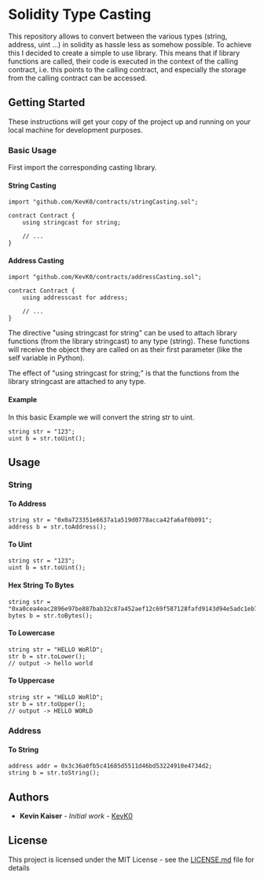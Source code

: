 # Solidity Type Casting
This repository allows to convert between the various types (string, address, uint ...) in solidity as hassle less as somehow possible. To achieve this I decided to create a simple to use library. This means that if library functions are called, their code is executed in the context of the calling contract, i.e. this points to the calling contract, and especially the storage from the calling contract can be accessed.

## Getting Started

These instructions will get your copy of the project up and running on your local machine for development purposes.

### Basic Usage

First import the corresponding casting library.

#### String Casting

```
import "github.com/KevK0/contracts/stringCasting.sol";

contract Contract {
    using stringcast for string;

    // ...
}
```

#### Address Casting

```
import "github.com/KevK0/contracts/addressCasting.sol";

contract Contract {
    using addresscast for address;

    // ...
}
```

The directive "using stringcast for string" can be used to attach library functions (from the library stringcast) to any type (string). These functions will receive the object they are called on as their first parameter (like the self variable in Python).

The effect of "using stringcast for string;" is that the functions from the library stringcast are attached to any type.

#### Example

In this basic Example we will convert the string str to uint.

```
string str = "123";
uint b = str.toUint();
```

## Usage

### String

#### To Address

```
string str = "0x0a723351e6637a1a519d0778acca42fa6af0b091";
address b = str.toAddress();
```

#### To Uint

```
string str = "123";
uint b = str.toUint();
```

#### Hex String To Bytes

```
string str = "0xa0cea4eac2896e97be887bab32c87a452aef12c69f587128fafd9143d94e5adc1eb7a2d48fc85f3ed8796599f73db394e2709ebfada127715b0bf21f00082e151c";
bytes b = str.toBytes();
```

#### To Lowercase

```
string str = "HELLO WoRlD";
str b = str.toLower();
// output -> hello world
```

#### To Uppercase

```
string str = "HELLO WoRlD";
str b = str.toUpper();
// output -> HELLO WORLD
```

### Address

#### To String

```
address addr = 0x3c36a0fb5c41685d5511d46bd53224910e4734d2;
string b = str.toString();
```

## Authors

* **Kevin Kaiser** - *Initial work* - [KevK0](https://github.com/KevK0)

## License

This project is licensed under the MIT License - see the [LICENSE.md](LICENSE.md) file for details
